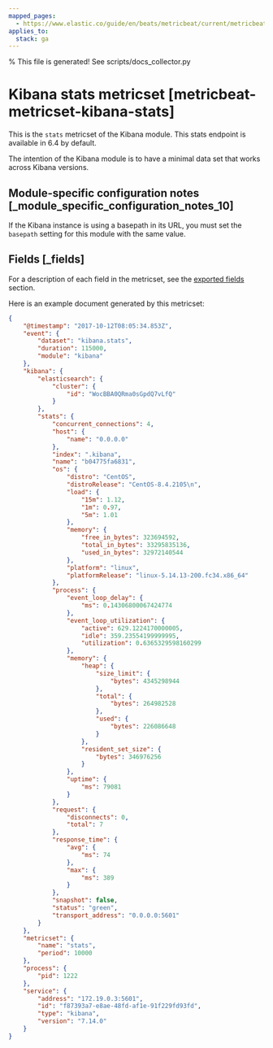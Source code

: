 ```yaml
---
mapped_pages:
  - https://www.elastic.co/guide/en/beats/metricbeat/current/metricbeat-metricset-kibana-stats.html
applies_to:
  stack: ga
---
```


% This file is generated! See scripts/docs_collector.py

# Kibana stats metricset [metricbeat-metricset-kibana-stats]

This is the `stats` metricset of the Kibana module. This stats endpoint is available in 6.4 by default.

The intention of the Kibana module is to have a minimal data set that works across Kibana versions.


## Module-specific configuration notes [_module_specific_configuration_notes_10]

If the Kibana instance is using a basepath in its URL, you must set the `basepath` setting for this module with the same value.

## Fields [_fields]

For a description of each field in the metricset, see the [exported fields](/reference/metricbeat/exported-fields-kibana.md) section.

Here is an example document generated by this metricset:

```json
{
    "@timestamp": "2017-10-12T08:05:34.853Z",
    "event": {
        "dataset": "kibana.stats",
        "duration": 115000,
        "module": "kibana"
    },
    "kibana": {
        "elasticsearch": {
            "cluster": {
                "id": "WocBBA0QRma0sGpdQ7vLfQ"
            }
        },
        "stats": {
            "concurrent_connections": 4,
            "host": {
                "name": "0.0.0.0"
            },
            "index": ".kibana",
            "name": "b04775fa6831",
            "os": {
                "distro": "CentOS",
                "distroRelease": "CentOS-8.4.2105\n",
                "load": {
                    "15m": 1.12,
                    "1m": 0.97,
                    "5m": 1.01
                },
                "memory": {
                    "free_in_bytes": 323694592,
                    "total_in_bytes": 33295835136,
                    "used_in_bytes": 32972140544
                },
                "platform": "linux",
                "platformRelease": "linux-5.14.13-200.fc34.x86_64"
            },
            "process": {
                "event_loop_delay": {
                    "ms": 0.14306800067424774
                },
                "event_loop_utilization": {
                    "active": 629.1224170000005,
                    "idle": 359.23554199999995,
                    "utilization": 0.6365329598160299
                },
                "memory": {
                    "heap": {
                        "size_limit": {
                            "bytes": 4345298944
                        },
                        "total": {
                            "bytes": 264982528
                        },
                        "used": {
                            "bytes": 226086648
                        }
                    },
                    "resident_set_size": {
                        "bytes": 346976256
                    }
                },
                "uptime": {
                    "ms": 79081
                }
            },
            "request": {
                "disconnects": 0,
                "total": 7
            },
            "response_time": {
                "avg": {
                    "ms": 74
                },
                "max": {
                    "ms": 389
                }
            },
            "snapshot": false,
            "status": "green",
            "transport_address": "0.0.0.0:5601"
        }
    },
    "metricset": {
        "name": "stats",
        "period": 10000
    },
    "process": {
        "pid": 1222
    },
    "service": {
        "address": "172.19.0.3:5601",
        "id": "f87393a7-e8ae-48fd-af1e-91f229fd93fd",
        "type": "kibana",
        "version": "7.14.0"
    }
}
```

